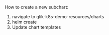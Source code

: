 How to create a new subchart:
1. navigate to qlik-k8s-demo-resources/charts
1. helm create <chartname>
1. Update chart templates
